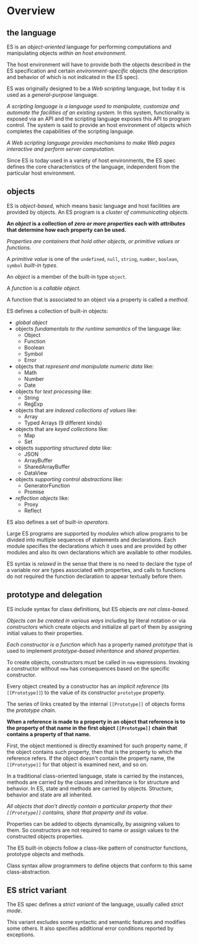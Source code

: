 # Overview

## the language

ES is an *object-oriented* language for performing computations and manipulating objects *within an host environment*.

The host environment will have to provide both the objects described in the ES specification and certain *environment-specific* objects (the description and behavior of which is not indicated in the ES spec).

ES was originally designed to be a *Web scripting* language, but today it is used as a *general-purpose* language.

*A scripting language is a language used to manipulate, customize and automate the facilities of an existing system.*
In this system, functionality is exposed via an API and the scripting language exposes this API to program control.
The system is said to provide an host environment of objects which completes the capabilities of the scripting language.

*A Web scripting language provides mechanisms to make Web pages interactive and perform server computation.*

Since ES is today used in a variety of host environments, the ES spec defines the core characteristics of the language, independent from the particular host environment.

## objects

ES is *object-based*, which means basic language and host facilities are provided by objects.
An ES program is a *cluster of communicating objects*.

**An *object* is a collection of *zero or more properties* each with *attributes* that determine how each property can be used.**

*Properties are containers that hold other objects, or primitive values or functions*.

A *primitive value* is one of the `undefined`, `null`, `string`, `number`, `boolean`, `symbol` *built-in types*.

An *object* is a member of the built-in type `object`.

A *function* is a *callable object*.

A function that is associated to an object via a property is called a *method*.

ES defines a collection of built-in objects:
- *global object*
- objects *fundamentals to the runtime semantics* of the language like:
  - Object
  - Function
  - Boolean
  - Symbol
  - Error
- objects that *represent and manipulate numeric data* like:
  - Math
  - Number
  - Date
- objects for *text processing* like:
  - String
  - RegExp
- objects that are *indexed collections of values* like:
  - Array
  - Typed Arrays (9 different kinds)
- objects that are *keyed collections* like:
  - Map
  - Set
- objects *supporting structured data* like:
  - JSON
  - ArrayBuffer
  - SharedArrayBuffer
  - DataView
- objects *supporting control abstractions* like:
  - GeneratorFunction
  - Promise
- *reflection objects* like:
  - Proxy
  - Reflect

ES also defines a set of built-in *operators*.

Large ES programs are supported by *modules* which allow programs to be divided into multiple sequences of statements and declarations.
Each module specifies the declarations which it uses and are provided by other modules and also its own declarations which are available to other modules.

ES syntax is *relaxed* in the sense that there is no need to declare the type of a variable nor are types associated with properties, and calls to functions do not required the function declaration to appear textually before them.

## prototype and delegation

ES include syntax for class definitions, but ES objects *are not class-based*.

*Objects can be created in various ways* including by literal notation or via *constructors* which create objects and initialize all part of them by assigning initial values to their properties.

*Each constructor is a function* which has a property named *prototype* that is used to implement *prototype-based inheritance* and *shared properties*.

To create objects, constructors must be called in `new` expressions.
Invoking a constructor without `new` has consequences based on the specific constructor.

Every object created by a constructor has an *implicit reference* (its `[[Prototype]]`) to the value of its constructor `prototype` property.

The series of links created by the internal `[[Prototype]]` of objects forms the *prototype chain*.

**When a reference is made to a property in an object that reference is to the property of that name in the first object `[[Prototype]]` chain that contains a property of that name.**

First, the object mentioned is directly examined for such property name, if the object contains such property, then that is the property to which the reference refers. If the object doesn't contain the property name, the `[[Prototype]]` for that object is examined next, and so on.

In a traditional class-oriented language, state is carried by the instances, methods are carried by the classes and inheritance is for structure and behavior.
In ES, state and methods are carried by objects. Structure, behavior and state are all inherited.

*All objects that don't directly contain a particular property that their `[[Prototype]]` contains, share that property and its value.*

Properties can be added to objects dynamically, by assigning values to them. So constructors are not required to name or assign values to the constructed objects properties.

The ES built-in objects follow a class-like pattern of constructor functions, prototype objects and methods.

Class syntax allow programmers to define objects that conform to this same class-abstraction.

## ES strict variant

The ES spec defines a *strict variant* of the language, usually called *strict mode*.

This variant excludes some syntactic and semantic features and modifies some others. It also specifies additional error conditions reported by exceptions.
